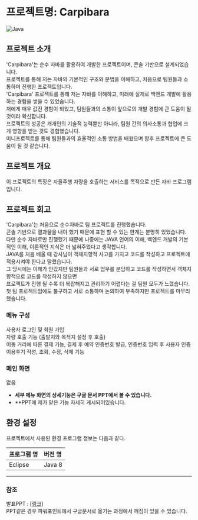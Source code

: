 # 프로젝트명: Carpibara

![Java](https://img.shields.io/badge/java-%23ED8B00.svg?style=for-the-badge&logo=openjdk&logoColor=white) <br />


## 프로젝트 소개

'Carpibara'는 순수 자바를 활용하여 개발한 프로젝트이며, 콘솔 기반으로 설계되었습니다. <br />
프로젝트를 통해 저는 자바의 기본적인 구조와 문법을 이해하고, 처음으로 팀원들과 소통하며 진행한 프로젝트입니다.  <br />
'Carpibara' 프로젝트를 통해 저는 자바를 이해하고, 미래에 실제로 백엔드 개발에 활용하는 경험을 쌓을 수 있었습니다.  <br />
저에게 매우 값진 경험이 되었고, 팀원들과의 소통이 앞으로의 개발 경험에 큰 도움이 될 것이라 확신합니다.  <br />
프로젝트의 성공은 개개인의 기술적 능력뿐만 아니라, 팀원 간의 의사소통과 협업에 크게 영향을 받는 것도 경험했습니다. <br />
미니프로젝트를 통해 팀원들과의 효율적인 소통 방법을 배웠으며 향후 프로젝트에 큰 도움이 될 것 같습니다. <br />


## 프로젝트 개요

이 프로젝트의 특징은 자율주행 차량을 호출하는 서비스를 목적으로 만든 자바 프로그램입니다. <br />

## 프로젝트 회고

'Carpibara'는 처음으로 순수자바로 팀 프로젝트를 진행했습니다.  <br />
콘솔 기반으로 결과물을 내야 했기 때문에 표현 할 수 있는 한계는 분명히 있었습니다. <br />
다만 순수 자바로만 진행했기 때문에 나중에는 JAVA 언어의 이해, 백엔드 개발의 기본적인 이해, 이론적인 지식은 더 넓혀주었다고 생각합니다.  <br />
JAVA를 처음 배울 때 강사님이 객체지향적 사고를 가지고 코드를 작성하고 프로젝트에 적용시켜야 한다고 말했습니다.  <br />
그 당시에는 이해가 안갔지만 팀원들과 서로 업무를 분담하고 코드를 작성하면서 객체지향적으로 코드를 작성하지 않으면  <br />
프로젝트가 진행 될 수록 더 복잡해지고 관리하기 어렵다는 걸 팀원 모두가 느꼈습니다. <br />
첫 팀 프로젝트임에도 불구하고 서로 소통하며 논의하여 부족하지만 프로젝트를 마무리 했습니다. <br />


### 메뉴 구성

사용자 로그인 및 회원 가입  <br />
차량 호출 기능 (출발지와 목적지 설정 후 호출)  <br />
이동 거리에 따른 결제 기능, 결제 후 예약 인증번호 발급, 인증번호 입력 후 사용자 인증  <br />
이용후기 작성, 조회, 수정, 삭제 기능  <br />

### 메인 화면

없음 <br />

- **세부 메뉴 화면의 상세기능은 구글 문서 PPT에서 볼 수 있습니다.**
- **PPT에 제가 맡은 기능 자세히 게시되어있습니다.


## 환경 설정

프로젝트에서 사용된 환경 프로그램 정보는 다음과 같다.

| 프로그램 명 | 버전 명  |
| :---------- | :------- |
| Eclipse	    | Java 8   |


---

### 참조

발표PPT : [[링크](https://docs.google.com/presentation/d/e/2PACX-1vRt1IH_ObchimtJcwiYCZN3KiTdET9hcN6tVSs-pJ2udPDf5QCIGFyzdyNdFF1fDM6SZZd0d_KRtmIH/pub?start=false&loop=false&delayms=3000)]   <br />
PPT같은 경우 파워포인트에서 구글문서로 옮기는 과정에서 깨짐이 있을 수 있습니다.


